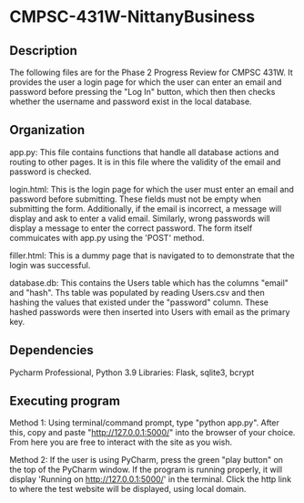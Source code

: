 # CMPSC-431W-NittanyBusiness

## Description
The following files are for the Phase 2 Progress Review for CMPSC 431W. It provides the user a login page for which the user can enter an email and password before pressing the "Log In" button, which then then checks whether the username and password exist in the local database. 

## Organization
app.py:
This file contains functions that handle all database actions and routing to other pages. It is in this file where the validity of the email and password is checked.

login.html: 
This is the login page for which the user must enter an email and password before submitting. These fields must not be empty when submitting the form. Additionally, if the email is incorrect, a message will display and ask to enter a valid email. Similarly, wrong passwords will display a message to enter the correct password. The form itself commuicates with app.py using the 'POST' method. 

filler.html: 
This is a dummy page that is navigated to to demonstrate that the login was successful.

database.db:
This contains the Users table which has the columns "email" and "hash". Ths table was populated by reading Users.csv and then hashing the values that existed under the "password" column. These hashed passwords were then inserted into Users with email as the primary key.


## Dependencies
Pycharm Professional, Python 3.9
Libraries: Flask, sqlite3, bcrypt

## Executing program
Method 1: Using terminal/command prompt, type "python app.py". After this, copy and paste "http://127.0.0.1:5000/" into the browser of your choice. From here you are free to interact with the site as you wish.

Method 2: If the user is using PyCharm, press the green "play button" on the top of the PyCharm window. If the program is running properly, it will display 'Running on http://127.0.0.1:5000/' in the terminal. Click the http link to where the test website will be displayed, using local domain.
